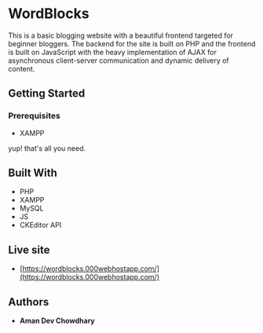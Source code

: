 # WordBlocks
This is a basic blogging website with a beautiful frontend targeted for beginner bloggers. The backend for the site is built on PHP and the frontend is built on JavaScript with the heavy implementation of AJAX for asynchronous client-server communication and dynamic delivery of content. 

## Getting Started

### Prerequisites

 * XAMPP
   
yup! that's all you need.

## Built With

* PHP
* XAMPP
* MySQL
* JS
* CKEditor API

## Live site

* [https://wordblocks.000webhostapp.com/](https://wordblocks.000webhostapp.com/)

## Authors

* **Aman Dev Chowdhary**

